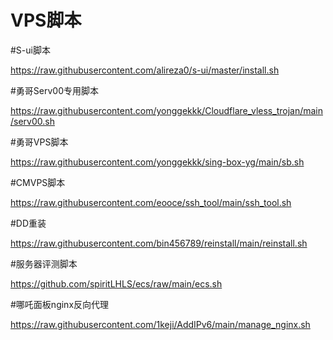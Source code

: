 # VPS脚本

#S-ui脚本

https://raw.githubusercontent.com/alireza0/s-ui/master/install.sh

#勇哥Serv00专用脚本

https://raw.githubusercontent.com/yonggekkk/Cloudflare_vless_trojan/main/serv00.sh

#勇哥VPS脚本

https://raw.githubusercontent.com/yonggekkk/sing-box-yg/main/sb.sh

#CMVPS脚本

https://raw.githubusercontent.com/eooce/ssh_tool/main/ssh_tool.sh

#DD重装

https://raw.githubusercontent.com/bin456789/reinstall/main/reinstall.sh

#服务器评测脚本

https://github.com/spiritLHLS/ecs/raw/main/ecs.sh

#哪吒面板nginx反向代理

https://raw.githubusercontent.com/1keji/AddIPv6/main/manage_nginx.sh
